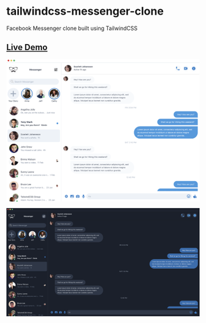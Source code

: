 # tailwindcss-messenger-clone
Facebook Messenger clone built using TailwindCSS

## [Live Demo](https://codesandbox.io/s/github/ravisankarchinnam/tailwindcss-messenger-clone)

<a href="https://codesandbox.io/s/github/ravisankarchinnam/tailwindcss-messenger-clone"><img src="./image.png" alt="Facebook Messenger clone built using TailwindCSS" /></a>


<a href="https://codesandbox.io/s/github/ravisankarchinnam/tailwindcss-messenger-clone"><img src="./dark.png" alt="Facebook Messenger clone dark theme built using TailwindCSS" /></a>
